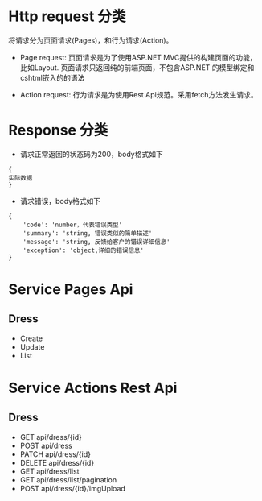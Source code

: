 # Http request 分类
将请求分为页面请求(Pages)，和行为请求(Action)。

+ Page request: 页面请求是为了使用ASP.NET MVC提供的构建页面的功能，比如Layout. 页面请求只返回纯的前端页面，不包含ASP.NET 的模型绑定和cshtml嵌入的的语法

+ Action request: 行为请求是为使用Rest Api规范。采用fetch方法发生请求。

# Response 分类
+ 请求正常返回的状态码为200，body格式如下
```
{
实际数据
}
```
+ 请求错误，body格式如下
```
{
    'code': 'number，代表错误类型'
    'summary': 'string, 错误类似的简单描述'
    'message': 'string, 反馈给客户的错误详细信息'
    'exception': 'object,详细的错误信息'
}
```
# Service Pages Api
## Dress

+ Create
+ Update
+ List

# Service Actions Rest Api
## Dress
+ GET api/dress/{id}
+ POST api/dress
+ PATCH api/dress/{id}
+ DELETE api/dress/{id}
+ GET api/dress/list
+ GET api/dress/list/pagination
+ POST api/dress/{id}/imgUpload
